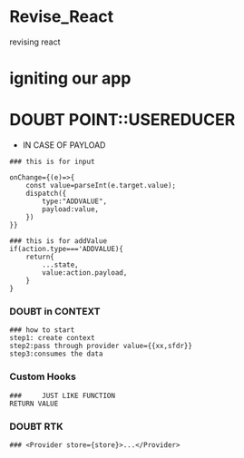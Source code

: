 # Revise_React

revising react

# igniting our app

# DOUBT POINT::USEREDUCER

- IN CASE OF PAYLOAD

```
### this is for input

onChange={(e)=>{
    const value=parseInt(e.target.value);
    dispatch({
        type:"ADDVALUE",
        payload:value,
    })
}}

### this is for addValue
if(action.type==='ADDVALUE){
    return{
        ...state,
        value:action.payload,
    }
}

```

### DOUBT in CONTEXT

```
### how to start
step1: create context
step2:pass through provider value={{xx,sfdr}}
step3:consumes the data
```

### Custom Hooks

```
###     JUST LIKE FUNCTION
RETURN VALUE
```

### DOUBT RTK

```
### <Provider store={store}>...</Provider>
```
